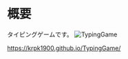 # 概要
タイピングゲームです。
![TypingGame](https://user-images.githubusercontent.com/72296262/106684887-a4788500-660a-11eb-91f0-5a1395dda56e.gif)

https://krpk1900.github.io/TypingGame/
